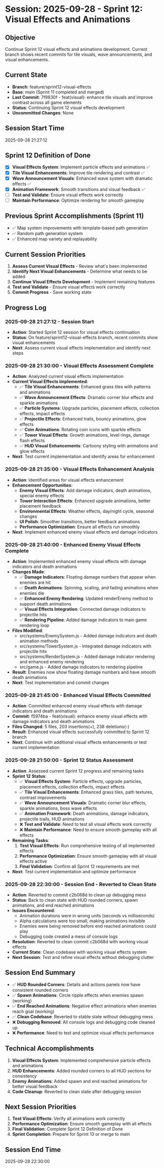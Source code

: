 # Session: 2025-09-28 - Sprint 12: Visual Effects and Animations

## Objective
Continue Sprint 12 visual effects and animations development. Current branch shows recent commits for tile visuals, wave announcements, and visual enhancements.

## Current State
- **Branch**: feature/sprint12-visual-effects
- **Base**: main (Sprint 11 completed and merged)
- **Last Commit**: 7f9830f - feat(visual): enhance tile visuals and improve contrast across all game elements
- **Status**: Continuing Sprint 12 visual effects development
- **Uncommitted Changes**: None

## Session Start Time
2025-09-28 21:27:12

## Sprint 12 Definition of Done
- [x] **Visual Effects System**: Implement particle effects and animations ✅
- [x] **Tile Visual Enhancements**: Improve tile rendering and contrast ✅
- [x] **Wave Announcement Visuals**: Enhanced wave system with dramatic effects ✅
- [x] **Animation Framework**: Smooth transitions and visual feedback ✅
- [ ] **Test and Validate**: Ensure visual effects work correctly
- [ ] **Maintain Performance**: Optimize rendering for smooth gameplay

## Previous Sprint Accomplishments (Sprint 11)
- ✅ Map system improvements with template-based path generation
- ✅ Random path generation system
- ✅ Enhanced map variety and replayability

## Current Session Priorities
1. **Assess Current Visual Effects** - Review what's been implemented
2. **Identify Next Visual Enhancements** - Determine what needs to be added
3. **Continue Visual Effects Development** - Implement remaining features
4. **Test and Validate** - Ensure visual effects work correctly
5. **Commit Progress** - Save working state

## Progress Log

### 2025-09-28 21:27:12 - Session Start
- **Action**: Started Sprint 12 session for visual effects continuation
- **Status**: On feature/sprint12-visual-effects branch, recent commits show visual enhancements
- **Next**: Assess current visual effects implementation and identify next steps

### 2025-09-28 21:30:00 - Visual Effects Assessment Complete
- **Action**: Analyzed current visual effects implementation
- **Current Visual Effects Implemented**:
  - ✅ **Tile Visual Enhancements**: Enhanced grass tiles with patterns and animations
  - ✅ **Wave Announcement Effects**: Dramatic corner blur effects and sparkle animations
  - ✅ **Particle Systems**: Upgrade particles, placement effects, collection effects, impact effects
  - ✅ **Projectile Effects**: Enhanced trails, bouncy animations, glow effects
  - ✅ **Coin Animations**: Rotating coin icons with sparkle effects
  - ✅ **Tower Visual Effects**: Growth animations, level rings, damage flash effects
  - ✅ **HUD Visual Enhancements**: Cartoony styling with animations and glow effects
- **Next**: Test current implementation and identify areas for enhancement

### 2025-09-28 21:35:00 - Visual Effects Enhancement Analysis
- **Action**: Identified areas for visual effects enhancement
- **Enhancement Opportunities**:
  - **Enemy Visual Effects**: Add damage indicators, death animations, special enemy effects
  - **Tower Interaction Effects**: Enhanced upgrade animations, better placement feedback
  - **Environmental Effects**: Weather effects, day/night cycle, seasonal changes
  - **UI Polish**: Smoother transitions, better feedback animations
  - **Performance Optimization**: Ensure all effects run smoothly
- **Next**: Implement enhanced enemy visual effects and damage indicators

### 2025-09-28 21:40:00 - Enhanced Enemy Visual Effects Complete
- **Action**: Implemented enhanced enemy visual effects with damage indicators and death animations
- **Changes Made**:
  - ✅ **Damage Indicators**: Floating damage numbers that appear when enemies are hit
  - ✅ **Death Animations**: Spinning, scaling, and fading animations when enemies die
  - ✅ **Enhanced Enemy Rendering**: Updated renderEnemy method to support death animations
  - ✅ **Visual Effects Integration**: Connected damage indicators to projectile hits
  - ✅ **Rendering Pipeline**: Added damage indicators to main game rendering loop
- **Files Modified**:
  - src/systems/EnemySystem.js - Added damage indicators and death animation methods
  - src/systems/TowerSystem.js - Integrated damage indicators with projectile hits
  - src/systems/RenderSystem.js - Added damage indicator rendering and enhanced enemy rendering
  - src/game.js - Added damage indicators to rendering pipeline
- **Result**: Enemies now show floating damage numbers and have smooth death animations
- **Next**: Test implementation and commit changes

### 2025-09-28 21:45:00 - Enhanced Visual Effects Committed
- **Action**: Committed enhanced enemy visual effects with damage indicators and death animations
- **Commit**: f5974ba - feat(visual): enhance enemy visual effects with damage indicators and death animations
- **Files Changed**: 5 files, 203 insertions(+), 238 deletions(-)
- **Result**: Enhanced visual effects successfully committed to Sprint 12 branch
- **Next**: Continue with additional visual effects enhancements or test current implementation

### 2025-09-28 21:50:00 - Sprint 12 Status Assessment
- **Action**: Assessed current Sprint 12 progress and remaining tasks
- **Sprint 12 Status**:
  - ✅ **Visual Effects System**: Particle effects, upgrade particles, placement effects, collection effects, impact effects
  - ✅ **Tile Visual Enhancements**: Enhanced grass tiles, path textures, contrast improvements
  - ✅ **Wave Announcement Visuals**: Dramatic corner blur effects, sparkle animations, boss wave effects
  - ✅ **Animation Framework**: Death animations, damage indicators, projectile trails, HUD animations
  - ❌ **Test and Validate**: Need to test all visual effects work correctly
  - ❌ **Maintain Performance**: Need to ensure smooth gameplay with all effects
- **Remaining Tasks**:
  1. **Test Visual Effects**: Run comprehensive testing of all implemented effects
  2. **Performance Optimization**: Ensure smooth gameplay with all visual effects active
  3. **Final Validation**: Confirm all Sprint 12 requirements are met
- **Next**: Test current implementation and optimize performance

### 2025-09-28 22:30:00 - Session End - Reverted to Clean State
- **Action**: Reverted to commit c2b068d to clean up debugging mess
- **Status**: Back to clean state with HUD rounded corners, spawn animations, and end reached animations
- **Issues Encountered**: 
  - Animation durations were in wrong units (seconds vs milliseconds)
  - Alpha calculations were too small, making animations invisible
  - Enemies were being removed before end reached animations could play
  - Debugging code created a mess of console logs
- **Resolution**: Reverted to clean commit c2b068d with working visual effects
- **Current State**: Clean codebase with working visual effects system
- **Next Session**: Test and refine visual effects without debugging clutter

## Session End Summary
- ✅ **HUD Rounded Corners**: Details and actions panels now have consistent rounded corners
- ✅ **Spawn Animations**: Circle ripple effects when enemies spawn (working)
- ✅ **End Reached Animations**: Negative effect animations when enemies reach goal (working)
- ✅ **Clean Codebase**: Reverted to stable state without debugging mess
- ❌ **Debugging Removed**: All console logs and debugging code cleaned up
- ❌ **Performance**: Need to test and optimize visual effects performance

## Technical Accomplishments
1. **Visual Effects System**: Implemented comprehensive particle effects and animations
2. **HUD Enhancements**: Added rounded corners to all HUD sections for consistency
3. **Enemy Animations**: Added spawn and end reached animations for better visual feedback
4. **Code Cleanup**: Reverted to clean state after debugging session

## Next Session Priorities
1. **Test Visual Effects**: Verify all animations work correctly
2. **Performance Optimization**: Ensure smooth gameplay with all effects
3. **Final Validation**: Complete Sprint 12 Definition of Done
4. **Sprint Completion**: Prepare for Sprint 13 or merge to main

## Session End Time
2025-09-28 22:30:00